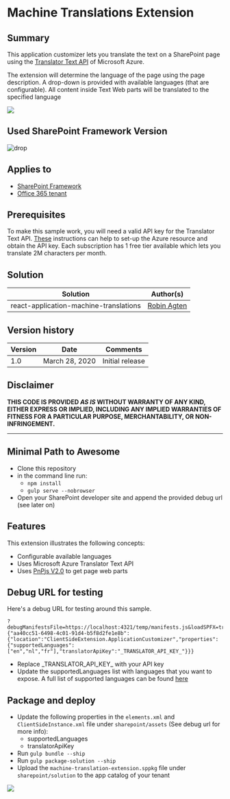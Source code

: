 # Machine Translations Extension

## Summary
This application customizer lets you translate the text on a SharePoint page using the [Translator Text API](https://azure.microsoft.com/en-us/services/cognitive-services/translator-text-api/) of Microsoft Azure. 

The extension will determine the language of the page using the page description. A drop-down is provided with available languages (that are configurable). All content inside Text Web parts will be translated to the specified language

![](./assets/sample.gif)

## Used SharePoint Framework Version 
![drop](https://img.shields.io/badge/SPFx-1.10.0-green.svg)

## Applies to

* [SharePoint Framework](https://dev.office.com/sharepoint)
* [Office 365 tenant](https://dev.office.com/sharepoint/docs/spfx/set-up-your-development-environment)


## Prerequisites

To make this sample work, you will need a valid API key for the Translator Text API. [These](https://docs.microsoft.com/en-us/azure/cognitive-services/translator/translator-text-how-to-signup) instructions can help to set-up the Azure resource and obtain the API key. Each subscription has 1 free tier available which lets you translate 2M characters per month.

## Solution

Solution|Author(s)
--------|---------
react-application-machine-translations | [Robin Agten](https://twitter.com/AgtenRobin)

## Version history

Version|Date|Comments
-------|----|--------
1.0|March 28, 2020|Initial release

## Disclaimer
**THIS CODE IS PROVIDED *AS IS* WITHOUT WARRANTY OF ANY KIND, EITHER EXPRESS OR IMPLIED, INCLUDING ANY IMPLIED WARRANTIES OF FITNESS FOR A PARTICULAR PURPOSE, MERCHANTABILITY, OR NON-INFRINGEMENT.**

---

## Minimal Path to Awesome

- Clone this repository
- in the command line run:
  - `npm install`
  - `gulp serve --nobrowser`
- Open your SharePoint developer site and append the provided debug url (see later on)


## Features

This extension illustrates the following concepts:

- Configurable available languages
- Uses Microsoft Azure Translator Text API
- Uses [PnPjs V2.0](https://pnp.github.io/pnpjs/) to get page web parts

## Debug URL for testing
Here's a debug URL for testing around this sample. 

```
?debugManifestsFile=https://localhost:4321/temp/manifests.js&loadSPFX=true&customActions={"aa40cc51-6498-4c01-91d4-b5f8d2fe1e8b":{"location":"ClientSideExtension.ApplicationCustomizer","properties":{"supportedLanguages":["en","nl","fr"],"translatorApiKey":"_TRANSLATOR_API_KEY_"}}}
```
 - Replace \_TRANSLATOR_API_KEY_ with your API key
 - Update the supportedLanguages list with languages that you want to expose. A full list of supported languages can be found [here](https://docs.microsoft.com/en-us/azure/cognitive-services/translator/language-support)

 ## Package and deploy
  - Update the following properties in the `elements.xml` and `ClientSideInstance.xml` file under `sharepoint/assets` (See debug url for more info):
    - supportedLanguages
    - translatorApiKey
  - Run `gulp bundle --ship`
  - Run `gulp package-solution --ship`
  - Upload the `machine-translation-extension.sppkg` file under `sharepoint/solution` to the app catalog of your tenant


<img src="https://telemetry.sharepointpnp.com/sp-dev-fx-extensions/samples/react-application-machine-translations" />
